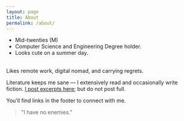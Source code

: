 ```yaml
---
layout: page
title: About
permalink: /about/
---
```

- Mid-twenties (M)
- Computer Science and Engineering Degree holder.
- Looks cute on a summer day.

\
Likes remote work, digital nomad, and carrying regrets.

Literature keeps me sane — I extensively read and occasionally write fiction. [I post excerpts here](/fiction); but do not post full.


You'll find links in the footer to connect with me.

> "I have no enemies."
